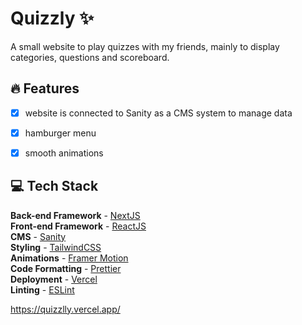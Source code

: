 # Quizzly ✨

A small website to play quizzes with my friends, mainly to display categories, questions and scoreboard.

## 🔥 Features

- [x] website is connected to Sanity as a CMS system to manage data
- [x] hamburger menu
- [x] smooth animations


## 💻 Tech Stack

**Back-end Framework** - [NextJS](https://nextjs.org/)  
**Front-end Framework** - [ReactJS](https://reactjs.org/)  
**CMS** - [Sanity](https://www.sanity.io/)  
**Styling** - [TailwindCSS](https://tailwindcss.com/)  
**Animations** - [Framer Motion](https://www.framer.com/)  
**Code Formatting** - [Prettier](https://prettier.io/)  
**Deployment** - [Vercel](https://vercel.com/)  
**Linting** - [ESLint](https://eslint.org)  
 
https://quizzlly.vercel.app/
